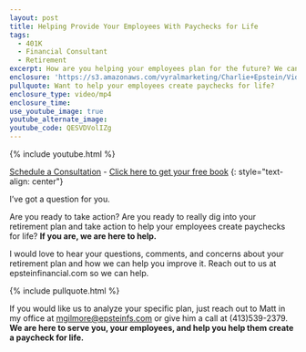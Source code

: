 ```yaml
---
layout: post
title: Helping Provide Your Employees With Paychecks for Life
tags:
  - 401K
  - Financial Consultant
  - Retirement
excerpt: How are you helping your employees plan for the future? We can help you answer this question.
enclosure: 'https://s3.amazonaws.com/vyralmarketing/Charlie+Epstein/Videos/2017+Videos/Helping+Provide+Your+Employees+With+Paychecks+for+Life+-+The+401K+Coach.mp4'
pullquote: Want to help your employees create paychecks for life?
enclosure_type: video/mp4
enclosure_time:
use_youtube_image: true
youtube_alternate_image:
youtube_code: QESVDVolIZg
---
```



{% include youtube.html %}

[Schedule a Consultation](https://secure.scheduleonce.com/Consultation-EpsteinFinancial) - [Click here to get your free book](https://www.epsteinfinancial.com/free-book-offer.html)
{: style="text-align: center"}

I’ve got a question for you.&nbsp;

Are you ready to take action? Are you ready to really dig into your retirement plan and take action to help your employees create paychecks for life? **If you are, we are here to help.**

I would love to hear your questions, comments, and concerns about your retirement plan and how we can help you improve it. Reach out to us at epsteinfinancial.com so we can help.&nbsp;

{% include pullquote.html %}

If you would like us to analyze your specific plan, just reach out to Matt in my office at [mgilmore@epsteinfs.com](javascript:void(location.href='mailto:'+String.fromCharCode(109,103,105,108,109,111,114,101,64,101,112,115,116,101,105,110,102,115,46,99,111,109))) or give him a call at (413)539-2379. **We are here to serve you, your employees, and help you help them create a paycheck for life.**